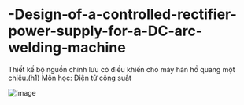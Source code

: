 # -Design-of-a-controlled-rectifier-power-supply-for-a-DC-arc-welding-machine

Thiết kế bộ nguồn chỉnh lưu có điều khiển cho máy hàn hồ quang một chiều.(h1)
   Môn học: Điện tử công suất

![image](https://github.com/user-attachments/assets/c2d10f33-392d-44cc-b286-771c28374ab4)
